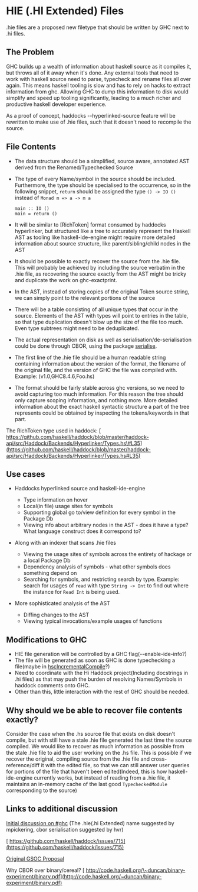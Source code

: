 # HIE (.HI Extended) Files



.hie files are a proposed new filetype that should be written by GHC next to .hi files.


## The Problem



GHC builds up a wealth of information about haskell source as it compiles it, but throws all of it away when it's done. Any external tools that need to work with haskell source need to parse, typecheck and rename files all over again. This means haskell tooling is slow and has to rely on hacks to extract information from ghc.
Allowing GHC to dump this information to disk would simplify and speed up tooling significantly, leading to a much richer and productive haskell developer experience.



As a proof of concept, haddocks --hyperlinked-source feature will be rewritten to make use of .hie files, such that it doesn't need to recompile the source.


## File Contents


- The data structure should be a simplified, source aware, annotated AST derived from the Renamed/Typechecked Source
- The type of every Name/symbol in the source should be included. Furthermore, the type should be specialised to the occurrence, so in the following snippet, `return` should be assigned the type `() -> IO ()` instead of `Monad m => a -> m a`

  ```wiki
  main :: IO ()
  main = return ()
  ```

- It will be similar to \[RichToken\] format consumed by haddocks hyperlinker, but structured like a tree to accurately represent the Haskell AST as tooling like haskell-ide-engine might require more detailed information about source structure, like parent/sibling/child nodes in the AST
- It should be possible to exactly recover the source from the .hie file. This will probably be achieved by including the source verbatim in the .hie file, as recovering the source exactly from the AST might be tricky and duplicate the work on ghc-exactprint.
- In the AST, instead of storing copies of the original Token source string, we can simply point to the relevant portions of the source
- There will be a table consisting of all unique types that occur in the source. Elements of the AST with types will point to entries in the table, so that type duplication doesn't blow up the size of the file too much. Even type subtrees might need to be deduplicated.
- The actual representation on disk as well as serialisation/de-serialisation could be done through CBOR, using the package [
  serialise](https://hackage.haskell.org/package/serialise-0.2.0.0).
- The first line of the .hie file should be a human readable string containing information about the version of the format, the filename of the original file, and the version of GHC the file was compiled with. Example: (v1.0,GHC8.4.6,Foo.hs)
- The format should be fairly stable across ghc versions, so we need to avoid capturing too much information. For this reason the tree should only capture scoping information, and nothing more. More detailed information about the exact haskell syntactic structure a part of the tree represents could be obtained by inspecting the tokens/keywords in that part.


The RichToken type used in haddock: [
https://github.com/haskell/haddock/blob/master/haddock-api/src/Haddock/Backends/Hyperlinker/Types.hs\#L35](https://github.com/haskell/haddock/blob/master/haddock-api/src/Haddock/Backends/Hyperlinker/Types.hs#L35)


## Use cases


- Haddocks hyperlinked source and haskell-ide-engine

  - Type information on hover
  - Local(in file) usage sites for symbols
  - Supporting global go to/view definition for every symbol in the Package Db
  - Viewing info about arbitrary nodes in the AST - does it have a type? What language construct does it correspond to?
- Along with an indexer that scans .hie files

  - Viewing the usage sites of symbols across the entirety of hackage or a local Package Db
  - Dependency analysis of symbols - what other symbols does something depend on
  - Searching for symbols, and restricting search by type. Example: search for usages of `read` with type `String -> Int` to find out where the instance for `Read Int` is being used.
- More sophisticated analysis of the AST

  - Diffing changes to the AST
  - Viewing typical invocations/example usages of functions

## Modifications to GHC


- HIE file generation will be controlled by a GHC flag(--enable-ide-info?)
- The file will be generated as soon as GHC is done typechecking a file(maybe in [
  hscIncrementalCompile](https://www.stackage.org/haddock/nightly-2018-05-04/ghc-8.4.2/src/HscMain.html#hscIncrementalCompile)?)
- Need to coordinate with the Hi Haddock project(Including docstrings in .hi files) as that may push the burden of resolving Names/Symbols in haddock comments onto GHC.
- Other than this, little interaction with the rest of GHC should be needed.

## Why should we be able to recover file contents exactly?



Consider the case when the .hs source file that exists on disk doesn't compile, but with still have a stale .hie file generated the last time the source compiled. We would like to recover as much information as possible from the
stale .hie file to aid the user working on the .hs file. This is possible if we recover the original, compiling source from the .hie file and cross-reference/diff it with the edited file, so that we can still answer user queries for
portions of the file that haven't been edited(Indeed, this is how haskell-ide-engine currently works, but instead of reading from a .hie file, it maintains an in-memory cache of the last good `TypecheckedModule` corresponding to the source)


## Links to additional discussion



[
Initial discussion on \#ghc](https://gist.github.com/wz1000/46bb4b2121f0911bbbf4d4743fafaba8) (The .hie(.hi Extended) name suggested by mpickering, cbor serialisation suggested by hvr)



[
https://github.com/haskell/haddock/issues/715](https://github.com/haskell/haddock/issues/715)



[
Original GSOC Proposal](https://docs.google.com/document/d/1QP4tV-oSJd3X90JKVY4D__Dfr-ypVB57p1yDqyk2aQ8/edit?usp=sharing)



Why CBOR over binary/cereal? [
http://code.haskell.org/\~duncan/binary-experiment/binary.pdf](http://code.haskell.org/~duncan/binary-experiment/binary.pdf)


